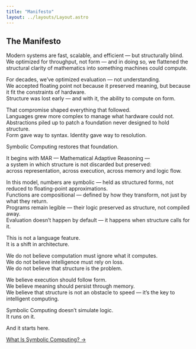 ```yaml
---
title: "Manifesto"
layout: ../layouts/Layout.astro
---
```


## The Manifesto  

Modern systems are fast, scalable, and efficient — but structurally blind.  
We optimized for throughput, not form — and in doing so, we flattened the structural clarity of mathematics into something machines could compute.

For decades, we’ve optimized evaluation — not understanding.  
We accepted floating point not because it preserved meaning, but because it fit the constraints of hardware.  
Structure was lost early — and with it, the ability to compute on form.

That compromise shaped everything that followed.  
Languages grew more complex to manage what hardware could not.  
Abstractions piled up to patch a foundation never designed to hold structure.  
Form gave way to syntax. Identity gave way to resolution.

Symbolic Computing restores that foundation.

It begins with MAR — Mathematical Adaptive Reasoning —  
a system in which structure is not discarded but preserved:  
across representation, across execution, across memory and logic flow.

In this model, numbers are symbolic — held as structured forms, not reduced to floating-point approximations.  
Functions are compositional — defined by how they transform, not just by what they return.  
Programs remain legible — their logic preserved as structure, not compiled away.  
Evaluation doesn’t happen by default — it happens when structure calls for it.

This is not a language feature.  
It is a shift in architecture.

We do not believe computation must ignore what it computes.  
We do not believe intelligence must rely on loss.  
We do not believe that structure is the problem.

We believe execution should follow form.  
We believe meaning should persist through memory.  
We believe that structure is not an obstacle to speed — it’s the key to intelligent computing.

Symbolic Computing doesn’t simulate logic.  
It runs on it.

And it starts here.

<div class="hidden sm:flex justify-end mt-12 text-sm font-medium">
  <a href="/what-is-symbolic-computing" class="link-nav-soft">What Is Symbolic Computing? →</a>
</div>
